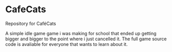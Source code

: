 # CafeCats
Repository for CaféCats

A simple idle game game i was making for school that ended up getting bigger and bigger to the point where i just cancelled it.
The full game source code is avaliable for everyone that wants to learn about it.
